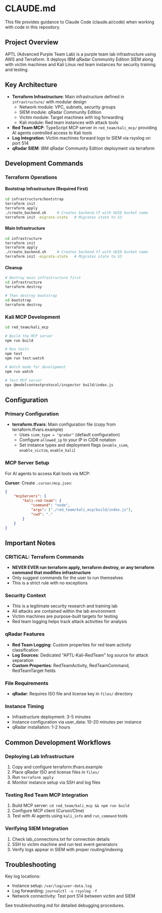 # CLAUDE.md

This file provides guidance to Claude Code (claude.ai/code) when working with code in this repository.

## Project Overview

APTL (Advanced Purple Team Lab) is a purple team lab infrastructure using AWS and Terraform. It deploys IBM qRadar Community Edition SIEM along with victim machines and Kali Linux red team instances for security training and testing.

## Key Architecture

- **Terraform Infrastructure**: Main infrastructure defined in `infrastructure/` with modular design
  - Network module: VPC, subnets, security groups
  - SIEM module: qRadar Community Edition
  - Victim module: Target machines with log forwarding
  - Kali module: Red team instances with attack tools
- **Red Team MCP**: TypeScript MCP server in `red_team/kali_mcp/` providing AI agents controlled access to Kali tools
- **Log Integration**: Victim machines forward logs to SIEM via rsyslog on port 514
- **qRadar SIEM**: IBM qRadar Community Edition deployment via terraform

## Development Commands

### Terraform Operations

#### Bootstrap Infrastructure (Required First)

```bash
cd infrastructure/bootstrap
terraform init
terraform apply
./create_backend.sh     # Creates backend.tf with UUID bucket name
terraform init -migrate-state   # Migrates state to S3
```

#### Main Infrastructure

```bash
cd infrastructure
terraform init
terraform apply
./create_backend.sh     # Creates backend.tf with UUID bucket name  
terraform init -migrate-state   # Migrates state to S3
```

#### Cleanup

```bash
# Destroy main infrastructure first
cd infrastructure
terraform destroy

# Then destroy bootstrap
cd bootstrap  
terraform destroy
```

### Kali MCP Development

```bash
cd red_team/kali_mcp

# Build the MCP server
npm run build

# Run tests
npm test
npm run test:watch

# Watch mode for development
npm run watch

# Test MCP server
npx @modelcontextprotocol/inspector build/index.js
```

## Configuration

### Primary Configuration

- **terraform.tfvars**: Main configuration file (copy from terraform.tfvars.example)
  - Uses `siem_type = "qradar"` (default configuration)
  - Configure `allowed_ip` to your IP in CIDR notation
  - Set instance types and deployment flags (`enable_siem`, `enable_victim`, `enable_kali`)

### MCP Server Setup

For AI agents to access Kali tools via MCP:

**Cursor**: Create `.cursor/mcp.json`:

```json
{
    "mcpServers": {
        "kali-red-team": {
            "command": "node",
            "args": ["./red_team/kali_mcp/build/index.js"],
            "cwd": "."
        }
    }
}
```

## Important Notes

### CRITICAL: Terraform Commands

- **NEVER EVER run terraform apply, terraform destroy, or any terraform command that modifies infrastructure**
- Only suggest commands for the user to run themselves
- This is a strict rule with no exceptions

### Security Context

- This is a legitimate security research and training lab
- All attacks are contained within the lab environment
- Victim machines are purpose-built targets for testing
- Red team logging helps track attack activities for analysis

### qRadar Features

- **Red Team Logging**: Custom properties for red team activity classification
- **Log Sources**: Dedicated "APTL-Kali-RedTeam" log source for attack separation
- **Custom Properties**: RedTeamActivity, RedTeamCommand, RedTeamTarget fields

### File Requirements

- **qRadar**: Requires ISO file and license key in `files/` directory

### Instance Timing

- Infrastructure deployment: 3-5 minutes
- Instance configuration via user_data: 10-20 minutes per instance
- qRadar installation: 1-2 hours

## Common Development Workflows

### Deploying Lab Infrastructure

1. Copy and configure terraform.tfvars.example
2. Place qRadar ISO and license files in `files/`
3. Run `terraform apply`
4. Monitor instance setup via SSH and log files

### Testing Red Team MCP Integration

1. Build MCP server: `cd red_team/kali_mcp && npm run build`
2. Configure MCP client (Cursor/Cline)
3. Test with AI agents using `kali_info` and `run_command` tools

### Verifying SIEM Integration

1. Check lab_connections.txt for connection details
2. SSH to victim machine and run test event generators
3. Verify logs appear in SIEM with proper routing/indexing

## Troubleshooting

Key log locations:

- Instance setup: `/var/log/user-data.log`
- Log forwarding: `journalctl -u rsyslog -f`
- Network connectivity: Test port 514 between victim and SIEM

See troubleshooting.md for detailed debugging procedures.
